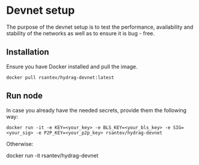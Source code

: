 # Devnet setup

The purpose of the devnet setup is to test the performance, availability and stability of the networks as well as to ensure it is bug - free.

## Installation

Ensure you have Docker installed and pull the image.

```
docker pull rsantev/hydrag-devnet:latest
```

## Run node

In case you already have the needed secrets, provide them the following way:

```
docker run -it -e KEY=<your_key> -e BLS_KEY=<your_bls_key> -e SIG=<your_sig> -e P2P_KEY=<your_p2p_key> rsantev/hydrag-devnet
```

Otherwise:

docker run -it rsantev/hydrag-devnet
